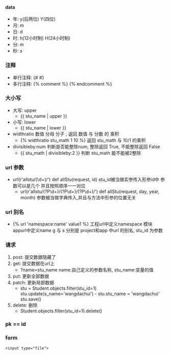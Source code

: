 #### data
* 年: y(后两位) Y(四位)
* 月: m
* 日: d
* 时: h(12小时制) H(24小时制)
* 分: m
* 秒: s

### 注释
* 单行注释: {#   #}
* 多行注释: {% comment %} {% endcomment %}

### 大小写
* 大写: upper
    - {{ stu_name | upper }}
* 小写: lower
    - {{ stu_name | lower }}
* widthratio 数值 分母 分子 ; 返回 数值 与 分数 的 乘积
    - {% widthratio stu_math 1 10 %}  返回 stu_math 与 10/1 的乘积
* divisibleby:num  判断是否能整除num, 整除返回 True, 不能整除返回 False
    - {{ stu_math | divisibleby:2 }}  判断 stu_math 能不能被2整除

### url 参数
* url(r'allstu/(\d+)/')  <a href="/stu/allstu/{{ stu_id }}"></a>  def allStu(request, id)   stu_id被当做实参传入形参id中 参数可以是几个 并且按照顺序一一对应
    - url(r'allstu/(?P<year>\d+)/(?P<month>\d+)/(?P<day>\d+)/') def allStu(request, day, year, month) 参数被当做字典传入,并且与方法中形参的位置无关

### url 别名
* {% url 'namespace:name' value1 %} 工程url中定义namespace 模块appurl中定义name
    <a href="{% url 'g:s' stu_id %}"></a>  g 与 s 分别是 project和app 中url 的别名, stu_id 为参数


### 请求
1. post: 提交数据隐藏了
2. get: 提交数据在url上  
    - ?name=stu_name    name:自己定义的参数名称, stu_name:变量的值
3. put: 更新全部数据
4. patch: 更新局部数据  
    - stu = Student.objects.filter(stu_id=1) stu.update(s_name='wangdachui')   - stu.stu_name = 'wangdachui'  stu.save()
5. delete: 删除  
    - Student.objects.filter(stu_id=1).delete()

### pk == id

### form 
    <input type="file">
